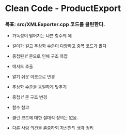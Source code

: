 # Clean Code - ProductExport
### 목표: src/XMLExporter.cpp 코드를 클린한다.

- 가독성이 떨어지는 나쁜 함수의 예  
- 길이가 길고 추상화 수준이 다양하고 중복 코드가 많다  
- 중첩된 if 문으로 인해 구조 복잡  

- 메서드 추출  
- 알기 쉬운 이름으로 변경  
- 추상화 수준을 동일하게 맞추기  
- 중첩 if 문 구조 변경  

- 함수 참고  

- 클린 코드에 대한 절대적 정의는 없음.
- 다른 사람 의견을 존중하되 자신만의 생각 정리

